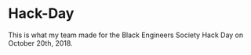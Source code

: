 # Hack-Day
This is what my team made for the Black Engineers Society Hack Day on October 20th, 2018.

